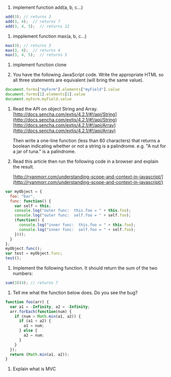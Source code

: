 1. implement function add(a, b, c...)
  ```javascript
  add(3); // returns 3
  add(3, 4);  // returns 7
  add(3, 4, 5);  // returns 12
  ```

1. impplement function max(a, b, c...)
  ```javascript
  max(3); // returns 3
  max(3, 4);  // returns 4
  max(3, 4, 5);  // returns 5
  ```

1. implement function clone

1. You have the following JavaScript code. Write the appropriate HTML so all three statements are equivalent (will bring the same value).

  ```javascript
  document.forms["myForm"].elements["myField"].value
  document.forms[1].elements[1].value
  document.myForm.myField.value
  ```

1. Read the API on object String and Array.
	[http://docs.sencha.com/extjs/4.2.1/#!/api/String](http://docs.sencha.com/extjs/4.2.1/#!/api/String)
	[http://docs.sencha.com/extjs/4.2.1/#!/api/Array](http://docs.sencha.com/extjs/4.2.1/#!/api/Array)

	Then write a one-line function (less than 80 characters) that returns a boolean indicating whether or not a string is a palindrome. e.g. "A nut for a jar of tuna." is a palindrome.

1. Read this article then run the following code in a browser and explain the result. 

	[http://ryanmorr.com/understanding-scope-and-context-in-javascript/](http://ryanmorr.com/understanding-scope-and-context-in-javascript/)

  ```javascript
  var myObject = {
    foo: "bar",
    func: function() {
      var self = this;
      console.log("outer func:  this.foo = " + this.foo);
      console.log("outer func:  self.foo = " + self.foo);
      (function() {
        console.log("inner func:  this.foo = " + this.foo);
        console.log("inner func:  self.foo = " + self.foo);
      })();
    }
  };
  myObject.func();
  var test = myObject.func;
  test();
  ```

1. Implement the following function. It should return the sum of the two numbers:
  ```javascript
  sum(3)(4); // returns 7
  ```

1. Tell me what the function below does. Do you see the bug?
  ```javascript
  function foo(arr) {
    var a1 = -Infinity, a2 = -Infinity;
    arr.forEach(function(num) {
      if (num > Math.min(a1, a2)) {
        if (a1 < a2) {
          a1 = num;
        } else {
          a2 = num;
        }
      }
    });
    return (Math.min(a1, a2));
  }
  ```

1. Explain what is MVC

